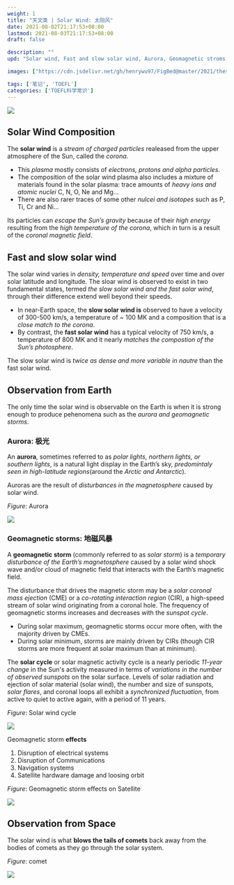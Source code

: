 ```yaml
---
weight: 1
title: "天文类 | Solar Wind: 太阳风"
date: 2021-08-02T21:17:53+08:00
lastmod: 2021-08-03T21:17:53+08:00
draft: false

description: ""
upd: "Solar wind, Fast and slow solar wind, Aurora, Geomagnetic stroms, Comets"

images: ["https://cdn.jsdelivr.net/gh/henrywu97/FigBed@master/2021/thesun.png"]

tags: ['笔记', 'TOEFL']
categories: ['TOEFL科学常识']
---
```


![](https://cdn.jsdelivr.net/gh/henrywu97/FigBed@master/2021/TheSun.png)

## Solar Wind Composition

The **solar wind** is a *stream of charged particles* realeased from the upper atmosphere of the Sun, called the *corona*. 

- This *plasma* mostly consists of *electrons, protons and alpha particles*.
- The composition of the solar wind plasma also includes a mixture of materials found in the solar plasma: trace amounts of *heavy ions and atomic nuclei* C, N, O, Ne and Mg…
- There are also rarer traces of some other *nulcei and isotopes* such as P, Ti, Cr and Ni…

Its particles can *escape the Sun’s gravity* because of their *high energy* resulting from the *high temperature of the corona*, which in turn is a result of the *coronal magnetic field*.

## Fast and slow solar wind

The solar wind varies in *density, temperature and speed* over time and over solar latitude and longitude. The sloar wind is observed to exist in two fundamental states, termed *the slow solar wind and the fast solar wind*, through their difference extend well beyond their speeds.

- In near-Earth space, the **slow solar wind is** observed to have a velocity of 300-500 km/s, a temperature of ~ 100 MK and a composition that is a *close match to the corona*. 
- By contrast, the **fast solar wind** has a typical velocity of 750 km/s, a temperature of 800 MK and it nearly *matches the compostion of the Sun’s photosphere*. 

The slow solar wind is *twice as dense and more variable in nautre* than the fast solar wind.

## Observation from Earth

The only time the solar wind is observable on the Earth is when it is strong enough to produce pehenomena such as the *aurora and geomagnetic storms*.

### Aurora: 极光

An **aurora**, sometimes referred to as *polar lights, northern lights, or southern lights*, is a natural light display in the Earth’s sky, *predomintaly seen in high-latitude regions*(around the *Arctic and Antarctic*).

Auroras are the result of *disturbances in the magnetosphere* caused by solar wind.

*Figure*: Aurora

![](https://cdn.jsdelivr.net/gh/henrywu97/FigBed@master/2021/20210820114938.jpg)

### Geomagnetic storms: 地磁风暴

A **geomagnetic storm** (commonly referred to as *solar storm*) is a *temporary disturbance of the Earth’s magnetosphere* caused by a solar wind shock wave and/or cloud of magnetic field that interacts with the Earth’s magnetic field.

The disturbance that drives the magnetic storm may be a *solar coronal mass ejection* (CME) or a *co-rotating interaction region* (CIR), a high-speed stream of solar wind originating from a coronal hole. The frequency of geomagnetic storms increases and decreases with the *sunspot cycle*.

- During solar maximum, geomagnetic storms occur more often, with the majority driven by CMEs. 
- During solar minimum, storms are mainly driven by CIRs (though CIR storms are more frequent at solar maximum than at minimum).

The **solar cycle** or solar magnetic activity cycle is a nearly periodic *11-year change* in the Sun's activity measured in terms of *variations in the number of observed sunspots* on the solar surface. Levels of solar radiation and ejection of solar material (solar wind), the number and size of sunspots, *solar flares*, and coronal loops all exhibit a *synchronized fluctuation*, from active to quiet to active again, with a period of 11 years.

*Figure*: Solar wind cycle

![](https://cdn.jsdelivr.net/gh/henrywu97/FigBed@master/2021/SolarWindCycle.jpg)

Geomagnetic storm **effects**

1. Disruption of electrical systems
2. Disruption of Communications
3. Navigation systems
4. Satellite hardware damage and loosing orbit

*Figure*: Geomagnetic storm effects on Satellite

![](https://cdn.jsdelivr.net/gh/henrywu97/FigBed@master/2021/GeomagneticStormEffectsOnSatellite.jpg)

## Observation from Space

The solar wind is what **blows the tails of comets** back away from the bodies of comets as they go through the solar system.

*Figure*: comet

![](https://cdn.jsdelivr.net/gh/henrywu97/FigBed@master/2021/Comets.jpg)